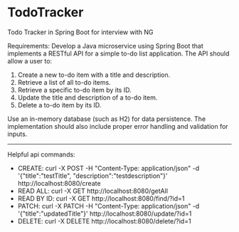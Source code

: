 
# TodoTracker

Todo Tracker in Spring Boot for interview with NG

Requirements:
Develop a Java microservice using Spring Boot that implements a RESTful API for a simple to-do list application. The
API should allow a user to:

1. Create a new to-do item with a title and description.
2. Retrieve a list of all to-do items.
3. Retrieve a specific to-do item by its ID.
4. Update the title and description of a to-do item.
5. Delete a to-do item by its ID.

Use an in-memory database (such as H2) for data persistence. The implementation should also include proper
error handling and validation for inputs.

----------------------------------------------------------------------------------------------------------------------------

Helpful api commands:
* CREATE:         curl -X POST -H "Content-Type: application/json" -d '{"title":"testTitle", "description":"testdescription"}' http://localhost:8080/create
* READ ALL:       curl -X GET http://localhost:8080/getAll
* READ BY ID:     curl -X GET http://localhost:8080/find/?id=1
* PATCH:          curl -X PATCH -H "Content-Type: application/json" -d '{"title":"updatedTitle"}' http://localhost:8080/update/?id=1
* DELETE:         curl -X DELETE http://localhost:8080/delete/?id=1